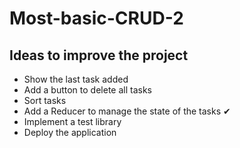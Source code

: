 # Most-basic-CRUD-2

## Ideas to improve the project

- Show the last task added
- Add a button to delete all tasks
- Sort tasks
- Add a Reducer to manage the state of the tasks ✔
- Implement a test library
- Deploy the application
